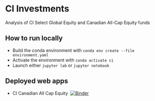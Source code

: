 # CI Investments
Analysis of CI Select Global Equity and Canadian All-Cap Equity funds

## How to run locally
- Build the conda environment with `conda env create --file environment.yaml`
- Activate the environment with `conda activate ci`
- Launch either `jupyter lab` or `jupyter notebook`

## Deployed web apps
- CI Canadian All Cap Equity&nbsp;&nbsp;[![Binder](https://mybinder.org/badge_logo.svg)](https://mybinder.org/v2/gh/KatrinaJames/ci/HEAD?urlpath=voila%2Frender%2Fapp%2Fcanadian_app.ipynb)